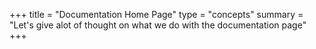 +++
title = "Documentation Home Page"
type = "concepts"
summary = "Let's give alot of thought on what we do with the documentation page"
+++